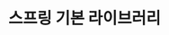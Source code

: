 ---
layout: list
title: 스프링 기본 라이브러리
permalink: /spring_basic_lib/
category_link : spring_basic_lib
---